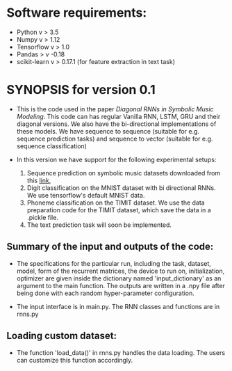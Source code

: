 # Software requirements: 
* Python v > 3.5
* Numpy v > 1.12 
* Tensorflow v > 1.0 
* Pandas > v -0.18
* scikit-learn v > 0.17.1 (for feature extraction in text task) 

# SYNOPSIS for version 0.1
* This is the code used in the paper *Diagonal RNNs in Symbolic Music Modeling*. This code can has regular Vanilla RNN, LSTM, GRU and their diagonal versions. We also have the bi-directional implementations of these models. We have sequence to sequence (suitable for e.g. sequence prediction tasks) and sequence to vector (suitable for e.g. sequence classification)    

* In this version we have support for the following experimental setups: 
	1. Sequence prediction on symbolic music datasets downloaded from this [link](http://www-etud.iro.umontreal.ca/~boulanni/icml2012), 
	2. Digit classification on the MNIST dataset with bi directional RNNs. We use tensorflow's default MNIST data.   
	3. Phoneme classification on the TIMIT dataset. We use the  data preparation code for the TIMIT dataset, which save the data in a .pickle file. 
	4. The text prediction task will soon be implemented. 

## Summary of the input and outputs of the code: 
* The specifications for the particular run, including the task, dataset, model, form of the recurrent matrices, the device to run on, initialization, optimizer are given inside the dictionary named 'input_dictionary' as an argument to the main function. The outputs are written in a .npy file after being done with each random hyper-parameter configuration. 

* The input interface is in main.py. The RNN classes and functions are in rnns.py 

## Loading custom dataset:  
* The function 'load_data()' in rnns.py handles the data loading. The users can customize this function accordingly.    
